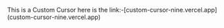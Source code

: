 This is a Custom Cursor here is the link:-[custom-cursor-nine.vercel.app] (custom-cursor-nine.vercel.app)


